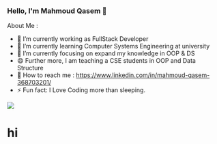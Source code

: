 ### Hello, I'm Mahmoud Qasem 👋


About Me :

- 🔭 I’m currently working as FullStack Developer
- 🌱 I’m currently learning Computer Systems Engineering at university
- 👯 I’m currently focusing on expand my knowledge in OOP & DS
- 😄 Further more, I am teaching a CSE students in OOP and Data Structure
- 💬 How to reach me : https://www.linkedin.com/in/mahmoud-qasem-368703201/
- ⚡ Fun fact: I Love Coding more than sleeping.

<img src="https://github-readme-stats.vercel.app/api?username=iampawan&&show_icons=true&title_color=ffffff&icon_color=bb2acf&text_color=daf7dc&bg_color=151515">
<h1> hi</h1>
